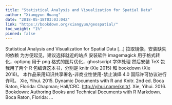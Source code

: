 ```yaml
---
title: "Statistical Analysis and Visualization for Spatial Data"
author: "Xiangyun Huang"
date: "2018-05-18T03:03:04Z"
link: "https://bookdown.org/xiangyun/geospatial/"
toc_weight: "1%"
pinned: false
---
```


Statistical Analysis and Visualization for Spatial Data [...] 拉取镜像，安装缺失的依赖 为方便起见，建议选择就近的站点 安装软件 imagemagick 用于格式转化，optipng 用于 png 格式的图片优化，ghostscript 字体处理 然后安装 TeX 包 我用了两个 R 包编译这本书，分别是 knitr (Xie 2015) 和 bookdown (Xie 2016)。 本作品采用知识共享署名-非商业性使用-禁止演绎 4.0 国际许可协议进行许可。 Xie, Yihui. 2015. Dynamic Documents with R and Knitr. 2nd ed. Boca Raton, Florida: Chapman; Hall/CRC. http://yihui.name/knitr/. Xie, Yihui. 2016. Bookdown: Authoring Books and Technical Documents with R Markdown. Boca Raton, Florida: ...
